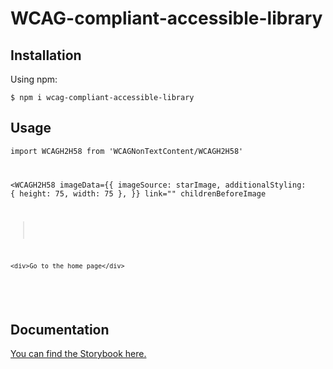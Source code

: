 <h1>WCAG-compliant-accessible-library</h1>

<h2>Installation</h2>

Using npm:

<code>$ npm i wcag-compliant-accessible-library</code>

<h2>Usage</h2>

<code>import WCAGH2H58 from 'WCAGNonTextContent/WCAGH2H58'

<WCAGH2H58
    imageData={{
        imageSource: starImage,
        additionalStyling: { height: 75, width: 75 },
    }}
    link=""
    childrenBeforeImage
>
    <div>Go to the home page</div>
</WCAGH2H58>

</code>

<h2>Documentation</h2>

<a href="https://65bb731e4f345bcada479e35-sofvqptifk.chromatic.com/">You can find the Storybook here.</a>
